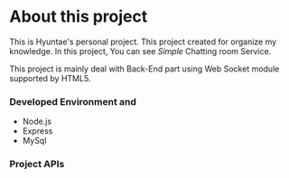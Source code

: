 # About this project

This is Hyuntae's personal project.
This project created for organize my knowledge.
In this project, You can see *Simple* Chatting room Service.

This project is mainly deal with Back-End part using Web Socket module supported by HTML5.




### Developed Environment and

- Node.js
- Express
- MySql


### Project APIs

